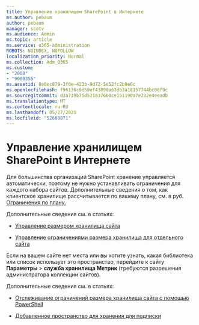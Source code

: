 ```yaml
---
title: Управление хранилищем SharePoint в Интернете
ms.author: pebaum
author: pebaum
manager: scotv
ms.audience: Admin
ms.topic: article
ms.service: o365-administration
ROBOTS: NOINDEX, NOFOLLOW
localization_priority: Normal
ms.collection: Adm_O365
ms.custom:
- "2008"
- "9000355"
ms.assetid: 8e0ec879-3f0e-423b-9d72-5e52fc2b9e0c
ms.openlocfilehash: f96136c9d59ef43890a63db3a18157744bc08f9c
ms.sourcegitcommit: d3a739b75d521837660ce151190a7e232e4eeadb
ms.translationtype: MT
ms.contentlocale: ru-RU
ms.lasthandoff: 05/27/2021
ms.locfileid: "52689871"
---
```

# <a name="manage-your-sharepoint-online-storage"></a>Управление хранилищем SharePoint в Интернете

Для большинства организаций SharePoint хранение управляется автоматически, поэтому не нужно устанавливать ограничения для каждого набора сайтов. Дополнительные сведения о том, как клиентское хранилище рассчитывается по вашему плану, см. в руб. [Ограничения по плану.](/office365/servicedescriptions/sharepoint-online-service-description/sharepoint-online-limits?redirectedfrom=MSDN#limits-by-plan)

Дополнительные сведения см. в статьях:

- [Управление размером хранилища сайта](/sharepoint/manage-site-collection-storage-limits)

- [Управление ограничениями размера хранилища для отдельного сайта](/sharepoint/manage-site-collection-storage-limits#manage-individual-site-storage-limits)

Если на вашем сайте нет места или вы хотите узнать, какая библиотека или список использует это пространство, перейдите к сайту **Параметры**  >  **служба хранилища Метрик** (требуются разрешения администратора коллекции сайтов).

Дополнительные сведения см. в статьях:

- [Отслеживание ограничений размера хранилища сайта с помощью PowerShell](/sharepoint/manage-site-collection-storage-limits#monitor-site-storage-limits-by-using-powershell)

- [Добавленное пространство для хранения для подписки](/microsoft-365/commerce/add-storage-space) 
  